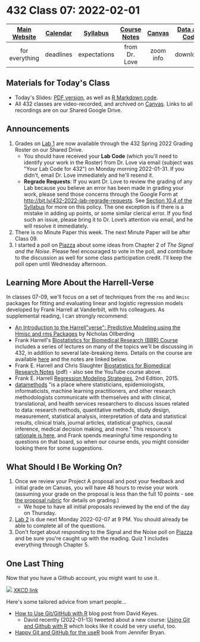 # 432 Class 07: 2022-02-01

[Main Website](https://thomaselove.github.io/432/) | [Calendar](https://thomaselove.github.io/432/calendar.html) | [Syllabus](https://thomaselove.github.io/432-2022-syllabus/) | [Course Notes](https://thomaselove.github.io/432-notes/) | [Canvas](https://canvas.case.edu) | [Data and Code](https://github.com/THOMASELOVE/432-data) | [Sources](https://github.com/THOMASELOVE/432-2022/tree/main/references) | [Contact Us](https://thomaselove.github.io/432/contact.html)
:-----------: | :--------------: | :----------: | :---------: | :-------------: | :-----------: | :------------: | :-------------:
for everything | deadlines | expectations | from Dr. Love | zoom info | downloads | read/watch | need help?

## Materials for Today's Class

- Today's Slides: [PDF version](https://github.com/THOMASELOVE/432-2022/blob/main/classes/class07/432_2022_slides07.pdf), as well as [R Markdown code](https://github.com/THOMASELOVE/432-2022/blob/main/classes/class07/432_2022_slides07.Rmd). 
- All 432 classes are video-recorded, and archived on [Canvas](https://canvas.case.edu). Links to all recordings are on our Shared Google Drive.

## Announcements

1. Grades on [Lab 1](https://github.com/THOMASELOVE/432-2022/tree/main/labs/lab01) are now available through the 432 Spring 2022 Grading Roster on our Shared Drive. 
    - You should have received your **Lab Code** (which you'll need to identify your work in the Roster) from Dr. Love via email (subject was "Your Lab Code for 432") on Monday morning 2022-01-31. If you didn't, email Dr. Love immediately and he'll resend it.
    - **Regrade Requests**: If you want Dr. Love to review the grading of any Lab because you believe an error has been made in grading your work, please send those concerns through the Google Form at http://bit.ly/432-2022-lab-regrade-requests. See [Section 10.4 of the Syllabus](https://thomaselove.github.io/432-2022-syllabus/assignments-and-grading.html#appeal-policy-and-regrades) for more on this policy. The one exception is if there is a mistake in adding up points, or some similar clerical error. If you find such an issue, please bring it to Dr. Love’s attention via email, and he will resolve it immediately.
2. There is no Minute Paper this week. The next Minute Paper will be after Class 09.
3. I started a poll on [Piazza](https://piazza.com/case/spring2022/pqhs432) about some ideas from Chapter 2 of *The Signal and the Noise*. Please feel encouraged to vote in the poll, and contribute to the discussion as well for some class participation credit. I'll keep the poll open until Wednesday afternoon.

## Learning More About the Harrell-Verse

In classes 07-09, we'll focus on a set of techniques from the `rms` and `Hmisc` packages for fitting and evaluating linear and logistic regression models developed by Frank Harrell at Vanderbilt, with his colleagues. As supplemental reading, I can strongly recommend:

- [An Introduction to the Harrell"verse": Predictive Modeling using the Hmisc and rms Packages](https://www.nicholas-ollberding.com/post/an-introduction-to-the-harrell-verse-predictive-modeling-using-the-hmisc-and-rms-packages/) by Nicholas Ollberding
- Frank Harrell's [Biostatistics for Biomedical Research (BBR) Course](https://www.youtube.com/channel/UC-o_ZZ0tuFUYn8e8rf-QURA/videos) includes a series of lectures on many of the topics we'll be discussing in 432, in addition to several late-breaking items. Details on the course are available [here](https://hbiostat.org/bbr/) and the notes are linked below.
- Frank E. Harrell and Chris Slaughter [Biostatistics for Biomedical Research Notes](http://hbiostat.org/doc/bbr.pdf) (pdf) - also see the YouTube course above.
- Frank E. Harrell [Regression Modeling Strategies](https://github.com/THOMASELOVE/432-2022/blob/main/references/pdf/Harrell_Regression_Modeling_Strategies_2015_2e_protected.pdf), 2nd Edition, 2015.
- [datamethods](https://discourse.datamethods.org/) "is a place where statisticians, epidemiologists, informaticists, machine learning practitioners, and other research methodologists communicate with themselves and with clinical, translational, and health services researchers to discuss issues related to data: research methods, quantitative methods, study design, measurement, statistical analysis, interpretation of data and statistical results, clinical trials, journal articles, statistical graphics, causal inference, medical decision making, and more." This resource's [rationale is here](http://fharrell.com/post/disc), and Frank spends meaningful time responding to questions on that board, so when our course ends, you might consider looking there for some suggestions.

## What Should I Be Working On?

1. Once we review your Project A proposal and post your feedback and initial grade on Canvas, you will have 48 hours to revise your work (assuming your grade on the proposal is less than the full 10 points - see [the proposal rubric](https://github.com/THOMASELOVE/432-2022/blob/main/projectA/rubric_proposal_draft.md) for details on grading.)
    - We hope to have all initial proposals reviewed by the end of the day on Thursday.
2. [Lab 2](https://github.com/THOMASELOVE/432-2022/tree/main/labs/lab02) is due next Monday 2022-02-07 at 9 PM. You should already be able to complete all of the questions.
3. Don't forget about responding to the Signal and the Noise poll on [Piazza](https://piazza.com/case/spring2022/pqhs432) and be sure you're caught up with the reading. Quiz 1 includes everything through Chapter 5.

## One Last Thing

Now that you have a Github account, you might want to use it. 

![](https://imgs.xkcd.com/comics/git.png) [XKCD link](https://xkcd.com/1597)

Here's some tailored advice from smart people...

- [How to Use Git/GitHub with R](https://rfortherestofus.com/2021/02/how-to-use-git-github-with-r/) blog post from David Keyes.
    - David recently (2022-01-13) tweeted about a new course: [Using Git and Github with R](https://twitter.com/dgkeyes/status/1481686458956075008) which looks like it could be very useful, too.
- [Happy Git and GitHub for the useR](https://happygitwithr.com/) book from Jennifer Bryan.

